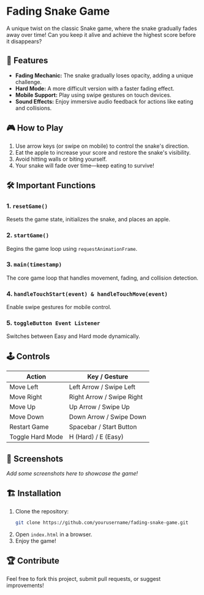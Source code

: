 # Fading Snake Game

A unique twist on the classic Snake game, where the snake gradually fades away over time! Can you keep it alive and achieve the highest score before it disappears?

## 🚀 Features

- **Fading Mechanic:** The snake gradually loses opacity, adding a unique challenge.
- **Hard Mode:** A more difficult version with a faster fading effect.
- **Mobile Support:** Play using swipe gestures on touch devices.
- **Sound Effects:** Enjoy immersive audio feedback for actions like eating and collisions.

## 🎮 How to Play

1. Use arrow keys (or swipe on mobile) to control the snake's direction.
2. Eat the apple to increase your score and restore the snake's visibility.
3. Avoid hitting walls or biting yourself.
4. Your snake will fade over time—keep eating to survive!

## 🛠️ Important Functions

### 1. `resetGame()`

Resets the game state, initializes the snake, and places an apple.

### 2. `startGame()`

Begins the game loop using `requestAnimationFrame`.

### 3. `main(timestamp)`

The core game loop that handles movement, fading, and collision detection.

### 4. `handleTouchStart(event) & handleTouchMove(event)`

Enable swipe gestures for mobile control.

### 5. `toggleButton Event Listener`

Switches between Easy and Hard mode dynamically.

## 🕹️ Controls

| Action           | Key / Gesture             |
| ---------------- | ------------------------- |
| Move Left        | Left Arrow / Swipe Left   |
| Move Right       | Right Arrow / Swipe Right |
| Move Up          | Up Arrow / Swipe Up       |
| Move Down        | Down Arrow / Swipe Down   |
| Restart Game     | Spacebar / Start Button   |
| Toggle Hard Mode | H (Hard) / E (Easy)       |

## 📸 Screenshots

_Add some screenshots here to showcase the game!_

## 🏗️ Installation

1. Clone the repository:
   ```sh
   git clone https://github.com/yourusername/fading-snake-game.git
   ```
2. Open `index.html` in a browser.
3. Enjoy the game!

## 🏆 Contribute

Feel free to fork this project, submit pull requests, or suggest improvements!
